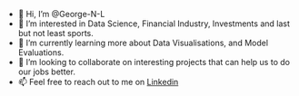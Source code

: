 - 👋 Hi, I’m @George-N-L
- 👀 I’m interested in Data Science, Financial Industry, Investments and last but not least sports.
- 🌱 I’m currently learning more about Data Visualisations, and Model Evaluations.
- 💞️ I’m looking to collaborate on interesting projects that can help us to do our jobs better.
- 📫 Feel free to reach out to me on [Linkedin](https://www.linkedin.com/in/georgi-lautliev/)

<!---
George-N-L/George-N-L is a ✨ special ✨ repository because its `README.md` (this file) appears on your GitHub profile.
You can click the Preview link to take a look at your changes.
--->
